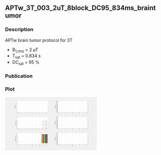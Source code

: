 ## APTw_3T_003_2uT_8block_DC95_834ms_braintumor

### Description
APTw brain tumor protocol for 3T
* B<sub>1,rms</sub> = 2 µT
* T<sub>sat</sub> = 0.834 s
* DC<sub>sat</sub> = 95 %

### Publication


### Plot
<img src="APTw_3T_003_2uT_8block_DC95_834ms_braintumor.png" width="300"/> 
